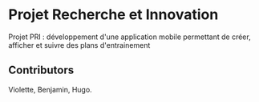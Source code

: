 # Projet Recherche et Innovation 
Projet PRI : développement d'une application mobile permettant de créer, afficher et suivre des plans d'entrainement


## Contributors
Violette, Benjamin, Hugo.